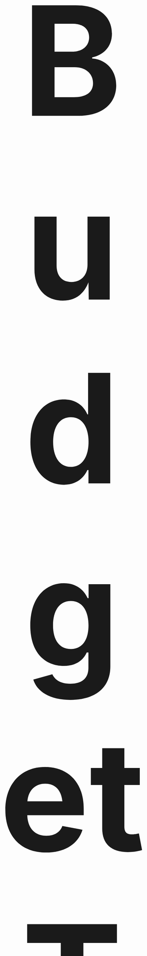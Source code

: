 <div align="center">
  <h1 style="font-size: 500px;">Budget Tracker</h1>
</div>


Effortlessly manage your finances, track expenses, and achieve your financial goals with our intelligent budget tracking solution.


<div align="center">
  <img src="https://github.com/user-attachments/assets/35bcc3bd-f5d2-4a35-9443-aaf48c49d41b" width="740" style="border-radius: 215px;">
</div>



## Features
- **Track Expenses**: Gain insights into your spending patterns with detailed expense tracking.
- **Set Budgets**: Create and manage financial goals with intuitive budget-setting tools.
- **Secure & Sync**: Your financial data is encrypted and seamlessly synchronized across devices.

## Getting Started

### Prerequisites
Make sure you have the following installed on your system:
- [Node.js](https://nodejs.org/)
- [Git](https://git-scm.com/)

### Installation

1. **Clone the repository**
   ```sh
   git clone <https://github.com/Ayushsunny/Budgease.git>
   ```
2. **Navigate to the project directory**
   ```sh
   cd <Budgease>
   ```
3. **Install dependencies**
   ```sh
   npm i
   ```
4. **Start the development server**
   ```sh
   npm run dev
   ```

## Editing and Contributing

### Edit a File Directly in GitHub
- Navigate to the desired file.
- Click the "Edit" button (pencil icon) at the top right of the file view.
- Make your changes and commit them.

### Use GitHub Codespaces
- Navigate to the main page of your repository.
- Click on the "Code" button (green button) near the top right.
- Select the "Codespaces" tab.
- Click on "New codespace" to launch a new Codespace environment.
- Edit files directly within the Codespace, commit, and push your changes.

## Technologies Used
This project is built using:
- [Vite](https://vitejs.dev/)
- [TypeScript](https://www.typescriptlang.org/)
- [React](https://react.dev/)
- [Redux Toolkit](https://redux-toolkit.js.org/)
- [React Router](https://reactrouter.com/)
- [Firebase](https://firebase.google.com/)
- [Firestore](https://firebase.google.com/docs/firestore)
- [shadcn/ui](https://ui.shadcn.com/)
- [Tailwind CSS](https://tailwindcss.com/)

## License
This project is licensed under the [MIT License](LICENSE).

## Contact
For any inquiries or support, please reach out via ayush.iiitdmj@gmail.com.

